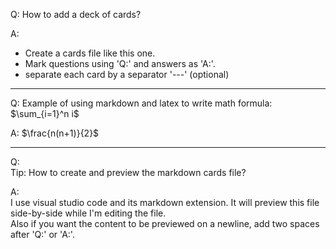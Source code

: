 Q:
How to add a deck of cards?

A:
- Create a cards file like this one.
- Mark questions using 'Q:' and answers as 'A:'.
- separate each card by a separator '---' (optional)

---
Q:
Example of using markdown and latex to write math formula:  
$\sum_{i=1}^n i$

A:
$\frac{n(n+1)}{2}$

---
Q:  
Tip: How to create and preview the markdown cards file?

A:  
I use visual studio code and its markdown extension. It will preview this file side-by-side while I'm editing the file.  
Also if you want the content to be previewed on a newline, add two spaces after 'Q:' or 'A:'.


